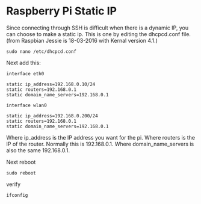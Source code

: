# Raspberry Pi Static IP

Since connecting through SSH is difficult when there is a dynamic IP, you can choose to make a static ip. This is one by editing the dhcpcd.conf file. (from Raspbian Jessie is 18-03-2016 with Kernal version 4.1.)

    sudo nano /etc/dhcpcd.conf

Next add this:

    interface eth0

    static ip_address=192.168.0.10/24
    static routers=192.168.0.1
    static domain_name_servers=192.168.0.1

    interface wlan0

    static ip_address=192.168.0.200/24
    static routers=192.168.0.1
    static domain_name_servers=192.168.0.1

Where ip_address is the IP address you want for the pi.
Where routers is the IP of the router. Normally this is 192.168.0.1.
Where domain_name_servers is also the same 192.168.0.1.

Next reboot

    sudo reboot

verify

    ifconfig
